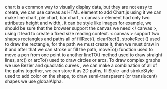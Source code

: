 chart is a common way to visually display data, but they are not easy to create, we can use canvas as HTML element to add Chart.js using it we can make line chart, pie chart, bar chart, < canvas > element had only two attributes height and width,, it can be style like images for example, we should be sure that the browser support the canvas we need </ canvas >, using it lead to create a fixed size reading context. < canvas > support two shapes rectangles and paths all of fillRect(), clearRect(), strokeRect () used to draw the rectangle, for the path we must create it, then we must draw in it and after that we can stroke or fill the path, moveTo() function used to move a pen from one point to another lineTO() method used to draw straight lines, arc() or arcTo() used to draw circles or arcs, To draw complex graphs we use Bezier and quadratic curves , we can make a combination of all of the paths together, we can store it as 2D paths, fillStyle  and strokeStyle used to add color on the shape, to draw semi-transparent (or translucent) shapes we use globalAlpha. 